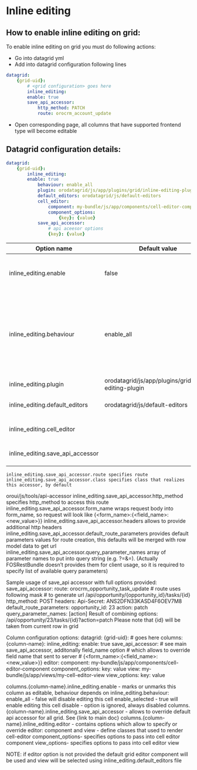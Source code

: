 # Inline editing
## How to enable inline editing on grid:
To enable inline editing on grid you must do following actions:

- Go into datagrid yml
- Add into datagrid configuration following lines
``` yml
datagrid:
    {grid-uid}:
        # <grid configuration> goes here
        inline_editing:
        enable: true
        save_api_accessor:
            http_method: PATCH
            route: orocrm_account_update
```
- Open corresponding page, all columns that have supported frontend type will become editable

## Datagrid configuration details:
``` yml
datagrid:
    {grid-uid}:
        inline_editing:
        enable: true
            behaviour: enable_all
            plugin: orodatagrid/js/app/plugins/grid/inline-editing-plugin
            default_editors: orodatagrid/js/default-editors
            cell_editor:
                component: my-bundle/js/app/components/cell-editor-component
                component_options:
                    {key}: {value}
            save_api_accessor:
                # api aceesor options
                {key}: {value}
```
Option name              | Default value | Description
-------------------------|---------------|------------
inline_editing.enable    | false         | enables inline editing on grid. By default on all cells what have frontend type that support inline editing
inline_editing.behaviour | enable_all    | option specifies a way how inline editing will be enabled. Possible values: *enable_all* - (default). this will enable inline editing where possible. *enable_selected* - disable by default, enable only on configured cells
inline_editing.plugin    | orodatagrid/js/app/plugins/grid/inline-editing-plugin | specifies plugin realization
inline_editing.default_editors | orodatagrid/js/default-editors | specifies default editors for front-end types
inline_editing.cell_editor |  | specifies default cell_editor_component and their options
inline_editing.save_api_accessor | | Required. describes how update request will be sent

	inline_editing.save_api_accessor.route specifies route
	inline_editing.save_api_accessor.class specifies class that realizes this accessor, by default
oroui/js/tools/api-accessor
	inline_editing.save_api_accessor.http_method specifies http_method to access this route
	inline_editing.save_api_accessor.form_name wraps request body into form_name, so request will look like
					{<form_name>:{<field_name>: <new_value>}}
inline_editing.save_api_accessor.headers allows to provide additional http headers
inline_editing.save_api_accessor.default_route_parameters provides default parameters values for
route creation, this defaults will be merged with row model data to get url
inline_editing.save_api_accessor.query_parameter_names array of parameter names to put into query
string (e.g. ?<parameter-name>=<value>&<parameter-name>=<value>). (Actually
FOSRestBundle doesn’t provides them for client usage, so it is required to specify list of available query parameters)

Sample usage of save_api accessor with full options provided:
      save_api_accessor:
            route: orocrm_opportunity_task_update # route uses following mask
 					# to generate url /api/opportunity/{opportunity_id}/tasks/{id}
            http_method: POST
		headers:
    Api-Secret: ANS2DFN33KASD4F6OEV7M8
default_route_parameters:
    opportunity_id: 23
    action: patch
query_parameter_names: [action]
 Result of combining options:
/api/opportunity/23/tasks/{id}?action=patch
            Please note that {id} will be taken from current row in grid

Column configuration options:
datagrid:
    {grid-uid}:
        # <grid configuration> goes here
        columns:
		{column-name}:
			inline_editing:
			enable: true
                  save_api_accessor:
				# see main save_api_accessor, additonally field_name option
 				# which allows to override field name that sent to server
  				# {<form_name>:{<field_name>: <new_value>}}
			editor:
				component: my-bundle/js/app/components/cell-editor-component
                        component_options:
					key: value
				view: my-bundle/js/app/views/my-cell-editor-view
                        view_options:
					key: value

columns.{column-name}.inline_editing.enable - marks or unmarks this column as editable, behaviour depends on
 		inline_editing.behaviour:
enable_all - false will disable editing this cell
enable_selected - true will enable editing this cell
disable - option is ignored, always disabled
columns.{column-name}.inline_editing.save_api_accessor - allows to override default api accessor for all grid. See {link to main doc}
columns.{column-name}.inline_editing.editor - contains options which allow to specify or override editor:
	component and view - define classes that used to render cell-editor
	component_options- specifies options to pass into cell editor component
	view_options- specifies options to pass into cell editor view

NOTE: if editor option is not provided the default grid editor component will be used and view will be selected using inline_editing.default_editors file
